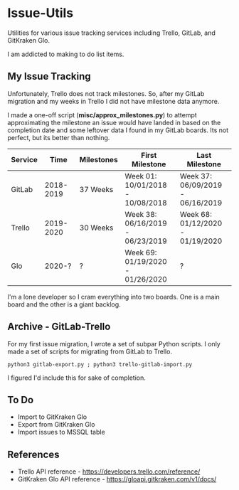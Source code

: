# Issue-Utils

Utilities for various issue tracking services including Trello, GitLab, and GitKraken Glo.

I am addicted to making to do list items.


## My Issue Tracking
Unfortunately, Trello does not track milestones. 
So, after my GitLab migration and my weeks in Trello I did not have milestone data anymore.

I made a one-off script (**misc/approx_milestones.py**) to attempt approximating the milestone an issue would have landed in
based on the completion date and some leftover data I found in my GitLab boards.
Its not perfect, but its better than nothing.


| Service | Time      | Milestones | First Milestone                  | Last Milestone                   |
| ------- | --------- | ---------- | -------------------------------- | -------------------------------- |
| GitLab  | 2018-2019 | 37 Weeks   | Week 01: 10/01/2018 - 10/08/2018 | Week 37: 06/09/2019 - 06/16/2019 |
| Trello  | 2019-2020 | 30 Weeks   | Week 38: 06/16/2019 - 06/23/2019 | Week 68: 01/12/2020 - 01/19/2020 |
| Glo     | 2020-?    | ?          | Week 69: 01/19/2020 - 01/26/2020 | ?                                |


I'm a lone developer so I cram everything into two boards.
One is a main board and the other is a giant backlog.


## Archive - GitLab-Trello
For my first issue migration, I wrote a set of subpar Python scripts.
I only made a set of scripts for migrating from GitLab to Trello.

```python3 gitlab-export.py ; python3 trello-gitlab-import.py```

I figured I'd include this for sake of completion.


## To Do
* Import to GitKraken Glo
* Export from GitKraken Glo
* Import issues to MSSQL table


## References
* Trello API reference - https://developers.trello.com/reference/
* GitKraken Glo API reference - https://gloapi.gitkraken.com/v1/docs/

